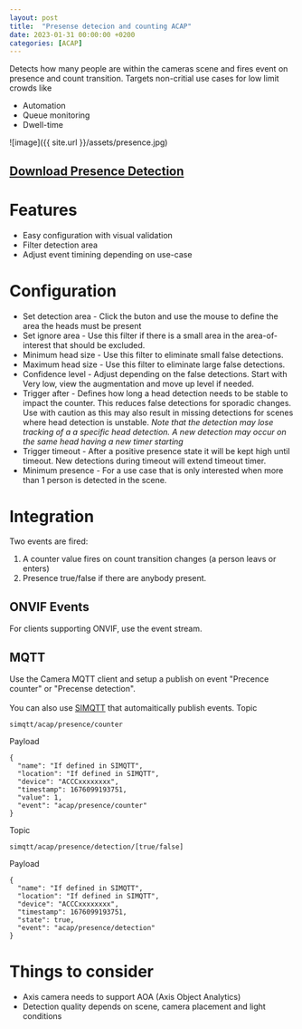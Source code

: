 ```yaml
---
layout: post
title:  "Presense detecion and counting ACAP"
date: 2023-01-31 00:00:00 +0200
categories: [ACAP]
---
```

Detects how many people are within the cameras scene and fires event on presence and count transition. Targets non-critial use cases for low limit crowds like
* Automation
* Queue monitoring
* Dwell-time

![image]({{ site.url }}/assets/presence.jpg)

## [Download Presence Detection](https://api.aintegration.team/acap/presence?source=pages)

# Features
* Easy configuration with visual validation
* Filter detection area
* Adjust event timining depending on use-case

# Configuration
* Set detection area - Click the buton and use the mouse to define the area the heads must be present
* Set ignore area - Use this filter if there is a small area in the area-of-interest that should be excluded.
* Minimum head size - Use this filter to eliminate small false detections.
* Maximum head size - Use this filter to eliminate large false detections.
* Confidence level - Adjust depending on the false detections.  Start with Very low, view the augmentation and move up level if needed.
* Trigger after - Defines how long a head detection needs to be stable to impact the counter.  This reduces false detections for sporadic changes.  Use with caution as this may also result in missing detections for scenes where head detection is unstable. _Note that the detection may lose tracking of a a specific head detection.  A new detection may occur on the same head having a new timer starting_
* Trigger timeout - After a positive presence state it will be kept high until timeout.  New detections during timeout will extend timeout timer.  
* Minimum presence - For a use case that is only interested when more than 1 person is detected in the scene. 

# Integration
Two events are fired:
1. A counter value fires on count transition changes (a person leavs or enters)
2. Presence true/false if there are anybody present.

## ONVIF Events
For clients supporting ONVIF, use the event stream.

## MQTT 
Use the Camera MQTT client and setup a publish on event "Precence counter" or "Precense detection".  
\
You can also use [SIMQTT](https://pandosme.github.io/acap/mqtt/component/2021/10/18/simqtt.html) that automaitically publish events.
Topic
```
simqtt/acap/presence/counter
```
Payload
```
{
  "name": "If defined in SIMQTT",
  "location": "If defined in SIMQTT",
  "device": "ACCCxxxxxxxx",
  "timestamp": 1676099193751,
  "value": 1,
  "event": "acap/presence/counter"
}
```
Topic
```
simqtt/acap/presence/detection/[true/false]
```
Payload
```
{
  "name": "If defined in SIMQTT",
  "location": "If defined in SIMQTT",
  "device": "ACCCxxxxxxxx",
  "timestamp": 1676099193751,
  "state": true,
  "event": "acap/presence/detection"
}
```

# Things to consider
* Axis camera needs to support AOA (Axis Object Analytics)
* Detection quality depends on scene, camera placement and light conditions
